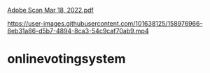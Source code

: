[Adobe Scan Mar 18, 2022.pdf](https://github.com/Jatin20cs91/onlinevotingsystem/files/8303144/Adobe.Scan.Mar.18.2022.pdf)


https://user-images.githubusercontent.com/101638125/158976966-8eb31a86-d5b7-4894-8ca3-54c9caf70ab9.mp4

# onlinevotingsystem

